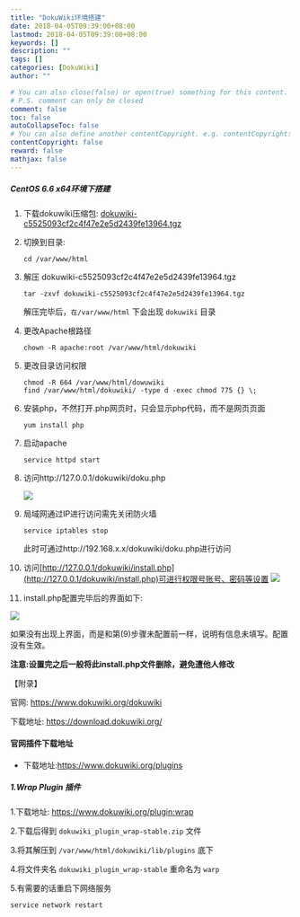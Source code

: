 ```yaml
---
title: "DokuWiki环境搭建"
date: 2018-04-05T09:39:00+08:00
lastmod: 2018-04-05T09:39:00+08:00
keywords: []
description: ""
tags: []
categories: [DokuWiki]
author: ""

# You can also close(false) or open(true) something for this content.
# P.S. comment can only be closed
comment: false
toc: false
autoCollapseToc: false
# You can also define another contentCopyright. e.g. contentCopyright: "This is another copyright."
contentCopyright: false
reward: false
mathjax: false
---
```


<!--more-->

##### CentOS 6.6 x64环境下搭建

1. 下载dokuwiki压缩包: [dokuwiki-c5525093cf2c4f47e2e5d2439fe13964.tgz](https://download.dokuwiki.org/)

2. 切换到目录:

    ```cd /var/www/html```

3. 解压 dokuwiki-c5525093cf2c4f47e2e5d2439fe13964.tgz

    ```tar -zxvf dokuwiki-c5525093cf2c4f47e2e5d2439fe13964.tgz```

    解压完毕后，```在/var/www/html``` 下会出现 ```dokuwiki``` 目录

4. 更改Apache根路径

    ```chown -R apache:root /var/www/html/dokuwiki```

5. 更改目录访问权限

    ```
    chmod -R 664 /var/www/html/dowuwiki
    find /var/www/html/dokuwiki/ -type d -exec chmod 775 {} \;
    ```

6. 安装php，不然打开.php网页时，只会显示php代码，而不是网页页面

    ```yum install php```

7. 启动apache

    ```service httpd start```

8. 访问http://127.0.0.1/dokuwiki/doku.php

    ![](/images/dokuwiki/dokuwiki_install_1.png)

9. 局域网通过IP进行访问需先关闭防火墙

    ```service iptables stop```

    此时可通过http://192.168.x.x/dokuwiki/doku.php进行访问

10. 访问[http://127.0.0.1/dokuwiki/install.php](http://127.0.0.1/dokuwiki/install.php)可进行权限号账号、密码等设置
    ![](/images/dokuwiki/dokuwiki_install_2.png)


11. install.php配置完毕后的界面如下:

   ![](/images/dokuwiki/dokuwiki_install_3.png)

   如果没有出现上界面，而是和第(9)步骤未配置前一样，说明有信息未填写。配置没有生效。

**注意:设置完之后一般将此install.php文件删除，避免遭他人修改**


【附录】

官网: https://www.dokuwiki.org/dokuwiki

下载地址: https://download.dokuwiki.org/



#### 官网插件下载地址

  * 下载地址:https://www.dokuwiki.org/plugins

##### 1.Wrap Plugin 插件

1.下载地址: https://www.dokuwiki.org/plugin:wrap

2.下载后得到 ```dokuwiki_plugin_wrap-stable.zip``` 文件

3.将其解压到 ```/var/www/html/dokuwiki/lib/plugins``` 底下

4.将文件夹名 ```dokuwiki_plugin_wrap-stable``` 重命名为 ```warp```

5.有需要的话重启下网络服务

```
service network restart
```